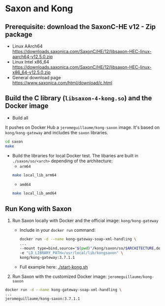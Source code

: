 # Saxon and Kong

## Prerequisite: download the SaxonC-HE v12 - Zip package
- Linux AArch64
https://downloads.saxonica.com/SaxonC/HE/12/libsaxon-HEC-linux-aarch64-v12.5.0.zip
- Linux Intel x86_64
https://downloads.saxonica.com/SaxonC/HE/12/libsaxon-HEC-linux-x86_64-v12.5.0.zip
- General download page
https://www.saxonica.com/html/download/c.html

## Build the C library (`libsaxon-4-kong.so`) and the Docker image
- Build all

It pushes on Docker Hub a `jeromeguillaume/kong-saxon` image. It's based on `kong/kong-gateway` and includes the `saxon` libraries.
```sh
cd saxon
make
```
- Build the libraries for local Docker test. The libaries are built in `./saxon/so/<arch>` depending of the architecture:
  - `arm64`
  ```sh
  make local_lib_arm64
  ```
  - `amd64`
  ```sh
  make local_lib_amd64
  ```

## Run Kong with Saxon
1) Run Saxon locally with Docker and the official image: `kong/kong-gateway`
    - Include in your `docker run` command:
      ```sh
      docker run -d --name kong-gateway-soap-xml-handling \
      ...
      --mount type=bind,source="$(pwd)"/kong/saxon/so/$ARCHITECTURE,destination=/usr/local/lib/kongsaxon \
      -e "LD_LIBRARY_PATH=/usr/local/lib/kongsaxon" \
      kong/kong-gateway:3.7.1.1
      ```
    - Full example here: [./start-kong.sh](start-kong.sh)

2) Run Saxon with the customized Docker image: `jeromeguillaume/kong-saxon`
  ```sh
  docker run -d --name kong-gateway-soap-xml-handling \
  ...
  jeromeguillaume/kong-saxon:3.7.1.1
  ```
